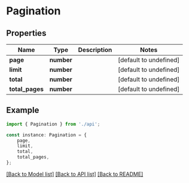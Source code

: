 # Pagination


## Properties

Name | Type | Description | Notes
------------ | ------------- | ------------- | -------------
**page** | **number** |  | [default to undefined]
**limit** | **number** |  | [default to undefined]
**total** | **number** |  | [default to undefined]
**total_pages** | **number** |  | [default to undefined]

## Example

```typescript
import { Pagination } from './api';

const instance: Pagination = {
    page,
    limit,
    total,
    total_pages,
};
```

[[Back to Model list]](../README.md#documentation-for-models) [[Back to API list]](../README.md#documentation-for-api-endpoints) [[Back to README]](../README.md)
